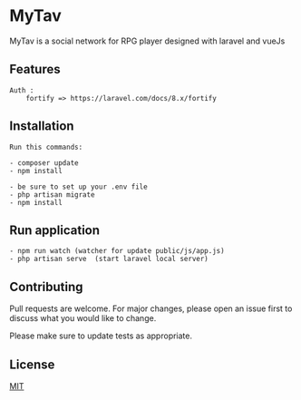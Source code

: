 
# MyTav

MyTav is a social network for RPG player designed with laravel and vueJs 

## Features

```
Auth : 
    fortify => https://laravel.com/docs/8.x/fortify
```

## Installation

```
Run this commands:

- composer update
- npm install

- be sure to set up your .env file
- php artisan migrate
- npm install
```

## Run application

```
- npm run watch (watcher for update public/js/app.js)
- php artisan serve  (start laravel local server)
```

## Contributing
Pull requests are welcome. For major changes, please open an issue first to discuss what you would like to change.

Please make sure to update tests as appropriate.

## License
[MIT](https://choosealicense.com/licenses/mit/)


